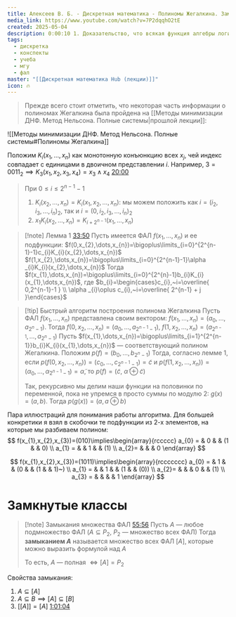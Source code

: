 ```yaml
---
title: Алексеев В. Б. - Дискретная математика - Полиномы Жегалкина. Замкнутые классы. Часть 1
media_link: https://www.youtube.com/watch?v=7P2dqqhO2tE
created: 2025-05-04
description: 0:00:10 1. Доказательство, что всякая функция алгебры логики представляется полиномом Жегалкина единственным способом 0:19:02 2. Быстрый алгоритм построения ...
tags:
  - дискретка
  - конспекты
  - учеба
  - мгу
  - фал
master: "[[Дискретная математика Hub (лекции)]]"
icon: 🔥
---
```


> Прежде всего стоит отметить, что некоторая часть информации о полиномах Жегалкина была пройдена на [[Методы минимизации ДНФ. Метод Нельсона. Полные системы|прошлой лекции]]:

![[Методы минимизации ДНФ. Метод Нельсона. Полные системы#Полиномы Жегалкина]]

Положим $K_{i}(x_{1},\dots,x_{n})$ как монотонную конъюнкцию всех $x_{j}$, чей индекс совпадает с единицами в двоичном представлении $i$. Например, $3=0011_{2}\implies K_{3}(x_{1},x_{2},x_{3},x_{4})=x_{3}\land x_{4}$ [20:00](https://www.youtube.com/watch?t=1269&v=7P2dqqhO2tE)
> При $0\leq i\leq2^{n-1}-1$
> 1. $K_{i}(x_{2},\dots,x_{n}) = K_{i}(x_{1},x_{2},\dots,x_{n})$: мы можем положить как $i=(i_{2},i_{3},\dots,i _{n})_{2}$, так и $i=(0,i_{2},i_{3},\dots,i _{n})_{2}$
> 2. $x_{1}K_{i}(x_{2},\dots,x_{n})=K_{i+2^{n-1}}(x_{1},\dots,x_{n})$

> [!note] Лемма 1 [33:50](https://www.youtube.com/watch?t=2018&v=7P2dqqhO2tE)
> Пусть имеется ФАЛ $f(x_{1},\dots,x_{n})$ и ее подфункции: 
> $f(0,x_{2},\dots,x_{n})=\bigoplus\limits_{i=0}^{2^{n-1}-1}c_{i}K_{i}(x_{2},\dots,x_{n})$
> $f(1,x_{2},\dots,x_{n})=\bigoplus\limits_{i=0}^{2^{n-1}-1}\alpha _{i}K_{i}(x_{2},\dots,x_{n})$
> Тогда $f(x_{1},\dots,x_{n})=\bigoplus\limits_{i=0}^{2^{n}-1}b_{i}K_{i}(x_{1},\dots,x_{n})$, где $b_{i}=\begin{cases}c_{i},~i=\overline{ 0,2^{n-1}-1 } \\ \alpha _{i}\oplus c_{i},~i=\overline{ 2^{n-1} + j }\end{cases}$

> [!tip] Быстрый алгоритм построения полинома Жегалкина 
> Пусть ФАЛ $f(x_{1},\dots,x_{n})$ представлена своим вектором: $f(x_{1},\dots,x_{n})=(a_{0},\dots,a_{2^{n}-1})$. Тогда $f(0,x_{2},\dots,x_{n})=(a_{0},\dots,a_{2^{n-1}-1})$, $f(1,x_{2},\dots,x_{n})=(a_{2^{n-1}},\dots,a_{2^{n}-1})$
> Пусть $f(x_{1},\dots,x_{n})=\bigoplus\limits_{i=1}^{2^{n-1}}b_{i}K_{i}(x_{1},\dots,x_{n})$ — соответствующий полином Жегалкина. Положим $p(f)=(b_{0},\dots,b_{2^{n}-1})$
> Тогда, согласно лемме 1, если $p(f(0,x_{2},\dots,x_{n}))=(c_{0},\dots,c_{2^{n-1}-1})=\tilde{c}$ и $p(f(1,x_{2},\dots,x_{n}))=(\alpha_{0},\dots,\alpha_{2^{n-1}-1})=\tilde{\alpha}$, то $p(f)=(\tilde{c},~\tilde{\alpha}\oplus \tilde{c})$
> 
> Так, рекурсивно мы делим наши функции на половинки по переменной, пока не упремся в просто суммы по модулю 2:
> $g(x)=(a,b)$. Тогда $p(g(x))=(a,a\oplus b)$

Пара иллюстраций для понимания работы алгоритма. Для большей конкретики я взял в скобочки те подфункции из 2-х элементов, на которые мы разбиваем полином:
$$
f(x_{1},x_{2},x_{3})=(010)\implies\begin{array}{rccccc}
a_{0} = & 0  & & (1 & &  0) \\
a_{1}  = &  & 1  & & (1) \\
a_{2}= &  &  & 0
\end{array}
$$

$$
f(x_{1},x_{2},x_{3})=(1011)\implies\begin{array}{rccccccc}
a_{0} = & 1  & & (0 &  & (1  & &  1)~) \\
a_{1}  = &  & 1  & & (1 &  & (0)) \\
a_{2}= &  &  & 0 &  & (1) \\
a_{3} = &  &  &  & 1
\end{array}
$$

# Замкнутые классы
> [!note] Замыкания множества ФАЛ [55:56](https://www.youtube.com/watch?t=3356&v=7P2dqqhO2tE)
> Пусть $A$ — любое подмножество ФАЛ ($A\subseteq P_{2}$, $P_{2}$ — множество всех ФАЛ)
> Тогда **замыканием $A$** называется множество всех ФАЛ $[A]$, которые можно выразить формулой над $A$
> 
> То есть, $A$ — полная $\iff[A]=P_{2}$

Свойства замыкания:
1. $A\subseteq[A]$
2. $A\subseteq B\implies[A]\subseteq[B]$
3. $[[A]]=[A]$
[1:01:04](https://www.youtube.com/watch?t=3664&v=7P2dqqhO2tE)
